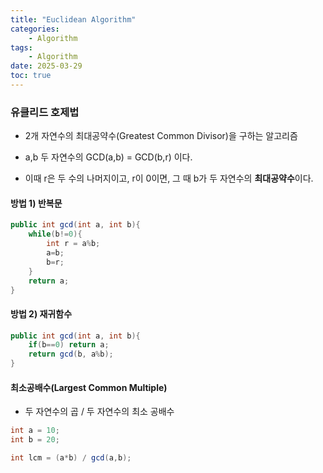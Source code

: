 ```yaml
---
title: "Euclidean Algorithm"
categories:
    - Algorithm
tags:
    - Algorithm
date: 2025-03-29
toc: true
---
```


### 유클리드 호제법

- 2개 자연수의 최대공약수(Greatest Common Divisor)을 구하는 알고리즘

- a,b 두 자연수의 GCD(a,b) = GCD(b,r) 이다.

- 이때 r은 두 수의 나머지이고, r이 0이면, 그 때 b가 두 자연수의 **최대공약수**이다.


#### 방법 1) 반복문

```java
public int gcd(int a, int b){
    while(b!=0){
        int r = a%b;
        a=b;
        b=r;
    }
    return a;
}

```


#### 방법 2) 재귀함수

```java
public int gcd(int a, int b){
    if(b==0) return a;
    return gcd(b, a%b);
}

```


#### 최소공배수(Largest Common Multiple)

- 두 자연수의 곱 / 두 자연수의 최소 공배수 

```java
int a = 10;
int b = 20;

int lcm = (a*b) / gcd(a,b);

```


